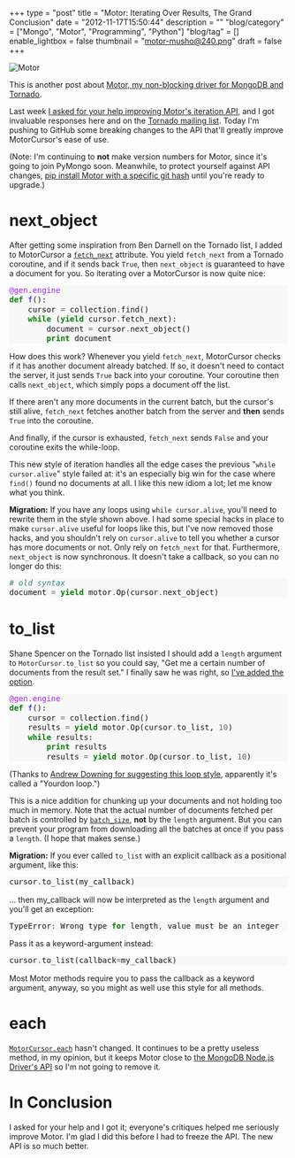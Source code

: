 +++
type = "post"
title = "Motor: Iterating Over Results, The Grand Conclusion"
date = "2012-11-17T15:50:44"
description = ""
"blog/category" = ["Mongo", "Motor", "Programming", "Python"]
"blog/tag" = []
enable_lightbox = false
thumbnail = "motor-musho@240.png"
draft = false
+++

<p><img src="motor-musho.png" alt="Motor" title="Motor" border="0"   /></p>
<p>This is another post about <a href="/motor/">Motor, my non-blocking driver for MongoDB and Tornado</a>.</p>
<p>Last week <a href="/blog/motor-iterating-over-results/">I asked for your help improving Motor's iteration API</a>, and I got invaluable responses here and on the <a href="https://groups.google.com/d/topic/python-tornado/zlg9XU4_E78/discussion">Tornado mailing list</a>. Today I'm pushing to GitHub some breaking changes to the API that'll greatly improve MotorCursor's ease of use.</p>
<p>(Note: I'm continuing to <strong>not</strong> make version numbers for Motor, since it's going to join PyMongo soon. Meanwhile, to protect yourself against API changes, <a href="/blog/motor-installation-instructions/">pip install Motor with a specific git hash</a> until you're ready to upgrade.)</p>
<h1 id="next_object">next_object</h1>
<p>After getting some inspiration from Ben Darnell on the Tornado list, I added to MotorCursor a <a href="http://motor.readthedocs.org/en/stable/api/motor_cursor.html#motor.MotorCursor.fetch_next"><code>fetch_next</code></a> attribute. You yield <code>fetch_next</code> from a Tornado coroutine, and if it sends back <code>True</code>, then <code>next_object</code> is guaranteed to have a document for you. So iterating over a MotorCursor is now quite nice:</p>
<div class="codehilite" style="background: #f8f8f8"><pre style="line-height: 125%"><span style="color: #AA22FF">@gen.engine</span>
<span style="color: #008000; font-weight: bold">def</span> <span style="color: #0000FF">f</span>():
    cursor <span style="color: #666666">=</span> collection<span style="color: #666666">.</span>find()
    <span style="color: #008000; font-weight: bold">while</span> (<span style="color: #008000; font-weight: bold">yield</span> cursor<span style="color: #666666">.</span>fetch_next):
        document <span style="color: #666666">=</span> cursor<span style="color: #666666">.</span>next_object()
        <span style="color: #008000; font-weight: bold">print</span> document
</pre></div>


<p>How does this work? Whenever you yield <code>fetch_next</code>, MotorCursor checks if it has another document already batched. If so, it doesn't need to contact the server, it just sends <code>True</code> back into your coroutine. Your coroutine then calls <code>next_object</code>, which simply pops a document off the list.</p>
<p>If there aren't any more documents in the current batch, but the cursor's still alive, <code>fetch_next</code> fetches another batch from the server and <strong>then</strong> sends <code>True</code> into the coroutine.</p>
<p>And finally, if the cursor is exhausted, <code>fetch_next</code> sends <code>False</code> and your coroutine exits the while-loop.</p>
<p>This new style of iteration handles all the edge cases the previous "<code>while cursor.alive</code>" style failed at: it's an especially big win for the case where <code>find()</code> found no documents at all. I like this new idiom a lot; let me know what you think.</p>
<p><strong>Migration:</strong> If you have any loops using <code>while cursor.alive</code>, you'll need to rewrite them in the style shown above. I had some special hacks in place to make <code>cursor.alive</code> useful for loops like this, but I've now removed those hacks, and you shouldn't rely on <code>cursor.alive</code> to tell you whether a cursor has more documents or not. Only rely on <code>fetch_next</code> for that. Furthermore, <code>next_object</code> is now synchronous. It doesn't take a callback, so you can no longer do this:</p>
<div class="codehilite" style="background: #f8f8f8"><pre style="line-height: 125%"><span style="color: #408080; font-style: italic"># old syntax</span>
document <span style="color: #666666">=</span> <span style="color: #008000; font-weight: bold">yield</span> motor<span style="color: #666666">.</span>Op(cursor<span style="color: #666666">.</span>next_object)
</pre></div>


<h1 id="to_list">to_list</h1>
<p>Shane Spencer on the Tornado list insisted I should add a <code>length</code> argument to <code>MotorCursor.to_list</code> so you could say, "Get me a certain number of documents from the result set." I finally saw he was right, so <a href="http://motor.readthedocs.org/en/stable/api/motor_cursor.html#motor.MotorCursor.to_list">I've added the option</a>.</p>
<div class="codehilite" style="background: #f8f8f8"><pre style="line-height: 125%"><span style="color: #AA22FF">@gen.engine</span>
<span style="color: #008000; font-weight: bold">def</span> <span style="color: #0000FF">f</span>():
    cursor <span style="color: #666666">=</span> collection<span style="color: #666666">.</span>find()
    results <span style="color: #666666">=</span> <span style="color: #008000; font-weight: bold">yield</span> motor<span style="color: #666666">.</span>Op(cursor<span style="color: #666666">.</span>to_list, <span style="color: #666666">10</span>)
    <span style="color: #008000; font-weight: bold">while</span> results:
        <span style="color: #008000; font-weight: bold">print</span> results
        results <span style="color: #666666">=</span> <span style="color: #008000; font-weight: bold">yield</span> motor<span style="color: #666666">.</span>Op(cursor<span style="color: #666666">.</span>to_list, <span style="color: #666666">10</span>)
</pre></div>


<p>(Thanks to <a href="/blog/motor-iterating-over-results/#comment-710590108">Andrew Downing for suggesting this loop style</a>, apparently it's called a "Yourdon loop.")</p>
<p>This is a nice addition for chunking up your documents and not holding too much in memory. Note that the actual number of documents fetched per batch is controlled by <a href="http://motor.readthedocs.org/en/stable/api/motor_cursor.html#motor.MotorCursor.batch_size"><code>batch_size</code></a>, <strong>not</strong> by the <code>length</code> argument. But you can prevent your program from downloading all the batches at once if you pass a <code>length</code>. (I hope that makes sense.)</p>
<p><strong>Migration:</strong> If you ever called <code>to_list</code> with an explicit callback as a positional argument, like this:</p>
<div class="codehilite" style="background: #f8f8f8"><pre style="line-height: 125%">cursor<span style="color: #666666">.</span>to_list(my_callback)
</pre></div>


<p>... then my_callback will now be interpreted as the <code>length</code> argument and you'll get an exception:</p>
<div class="codehilite" style="background: #f8f8f8"><pre style="line-height: 125%">TypeError<span style="color: #666666">:</span> Wrong type <span style="color: #008000; font-weight: bold">for</span> length<span style="color: #666666">,</span> value must be an integer
</pre></div>


<p>Pass it as a keyword-argument instead:</p>
<div class="codehilite" style="background: #f8f8f8"><pre style="line-height: 125%">cursor<span style="color: #666666">.</span>to_list(callback<span style="color: #666666">=</span>my_callback)
</pre></div>


<p>Most Motor methods require you to pass the callback as a keyword argument, anyway, so you might as well use this style for all methods.</p>
<h1 id="each">each</h1>
<p><a href="http://motor.readthedocs.org/en/stable/api/motor_cursor.html#motor.MotorCursor.each"><code>MotorCursor.each</code></a> hasn't changed. It continues to be a pretty useless method, in my opinion, but it keeps Motor close to <a href="http://mongodb.github.com/node-mongodb-native/markdown-docs/queries.html#cursors">the MongoDB Node.js Driver's API</a> so I'm not going to remove it.</p>
<h1 id="in-conclusion">In Conclusion</h1>
<p>I asked for your help and I got it; everyone's critiques helped me seriously improve Motor. I'm glad I did this before I had to freeze the API. The new API is so much better.</p>
    